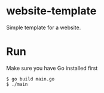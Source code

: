 # website-template
Simple template for a website.

# Run
Make sure you have Go installed first

```
$ go build main.go
$ ./main
```
